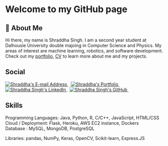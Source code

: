 

# Welcome to my GitHub page 

## 👤 About Me

Hi there, my name is Shraddha Singh. I am a second year student at Dalhousie University double majoing in Computer Science and Physics. My areas of interest are machine learning, robotics, and software development. Check out my [portfolio](https://shrad059.github.io/portfolio), [CV](https://drive.google.com/file/d/1nMffqh0WlFezrgyuBAteyChISofQO3dN/view?usp=sharing) to learn more about me and my projects.


## Social

<div align="left">
  <a href="mailto:sh913738@dal.ca" target="_blank" rel="noreferrer"> <img alt="Shraddha's E-mail Address" src="https://img.shields.io/badge/E&#8209;mail-D14836?style=for-the-badge&logo=gmail&logoColor=white" /> </a>
  &nbsp;
  <a href="https://shrad059.github.io/portfolio/" target="_blank" rel="noreferrer"> <img alt="Shraddha's Portfolio" src="https://img.shields.io/badge/Portfolio-08203A?style=for-the-badge&logo=About.me&logoColor=white" /> </a>
  &nbsp;
  <a href="https://www.linkedin.com/in/shraddhasinggh/" target="_blank" rel="noreferrer"> <img alt="Shraddha Singh's LinkedIn" src="https://img.shields.io/badge/LinkedIn-0077B5?style=for-the-badge&logo=linkedin&logoColor=white" /> </a>
  &nbsp;
  <a href="https://github.com/shrad059" target="_blank" rel="noreferrer"> <img alt="Shraddha Singh's GitHub" src="https://img.shields.io/badge/GitHub-100000?style=for-the-badge&logo=github&logoColor=white" /> </a>
  &nbsp;



## Skills
<div align="left">
Programming Languages: Java, Python, R, C/C++, JavaScript, HTML/CSS<br>
Cloud / Deployment: Flask, Heroku, AWS EC2 instance, Dockers<br>
Database : MySQL, MongoDB, PostgreSQL<br>

Libraries: pandas, NumPy, Keras, OpenCV, Scikit-learn, Express.JS<br>


